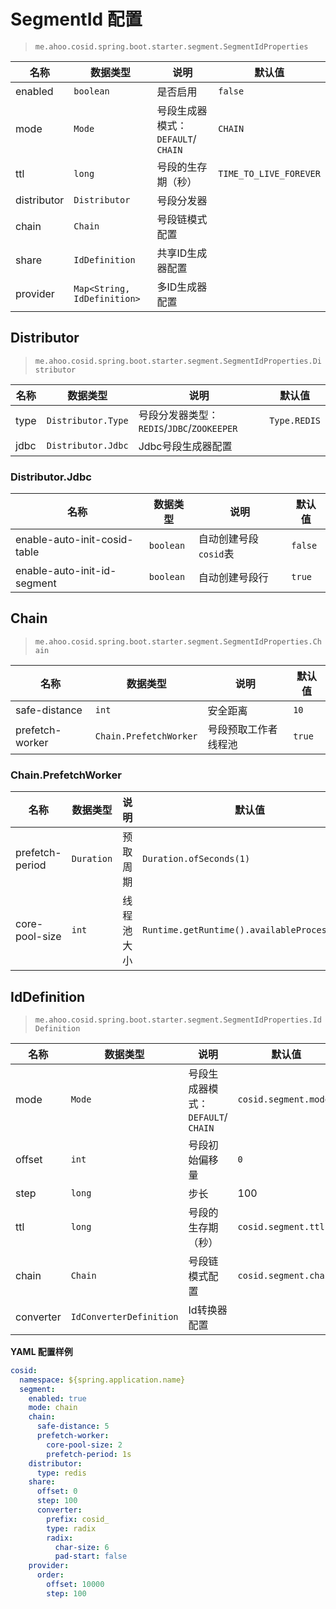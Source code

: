 # SegmentId 配置

> `me.ahoo.cosid.spring.boot.starter.segment.SegmentIdProperties`

| 名称          | 数据类型                        | 说明                         | 默认值                    |
|-------------|-----------------------------|----------------------------|------------------------|
| enabled     | `boolean`                   | 是否启用                       | `false`                |
| mode        | `Mode`                      | 号段生成器模式：`DEFAULT`/ `CHAIN` | `CHAIN`                |
| ttl         | `long`                      | 号段的生存期（秒）                  | `TIME_TO_LIVE_FOREVER` |
| distributor | `Distributor`               | 号段分发器                      |                        |
| chain       | `Chain`                     | 号段链模式配置                    |                        |
| share       | `IdDefinition`              | 共享ID生成器配置                  |                        |
| provider    | `Map<String, IdDefinition>` | 多ID生成器配置                   |                        |

## Distributor

> `me.ahoo.cosid.spring.boot.starter.segment.SegmentIdProperties.Distributor`

| 名称   | 数据类型               | 说明                                  | 默认值          |
|------|--------------------|-------------------------------------|--------------|
| type | `Distributor.Type` | 号段分发器类型： `REDIS`/`JDBC`/`ZOOKEEPER` | `Type.REDIS` |
| jdbc | `Distributor.Jdbc` | Jdbc号段生成器配置                         |              |

### Distributor.Jdbc

| 名称                           | 数据类型      | 说明             | 默认值     |
|------------------------------|-----------|----------------|---------|
| enable-auto-init-cosid-table | `boolean` | 自动创建号段`cosid`表 | `false` |
| enable-auto-init-id-segment  | `boolean` | 自动创建号段行        | `true`  |

## Chain

> `me.ahoo.cosid.spring.boot.starter.segment.SegmentIdProperties.Chain`

| 名称              | 数据类型                   | 说明         | 默认值    |
|-----------------|------------------------|------------|--------|
| safe-distance   | `int`                  | 安全距离       | `10`   |
| prefetch-worker | `Chain.PrefetchWorker` | 号段预取工作者线程池 | `true` |

### Chain.PrefetchWorker

| 名称              | 数据类型       | 说明    | 默认值                                          |
|-----------------|------------|-------|----------------------------------------------|
| prefetch-period | `Duration` | 预取周期  | `Duration.ofSeconds(1)`                      |
| core-pool-size  | `int`      | 线程池大小 | `Runtime.getRuntime().availableProcessors()` |

## IdDefinition

> `me.ahoo.cosid.spring.boot.starter.segment.SegmentIdProperties.IdDefinition`

| 名称        | 数据类型                    | 说明                         | 默认值                   |
|-----------|-------------------------|----------------------------|-----------------------|
| mode      | `Mode`                  | 号段生成器模式：`DEFAULT`/ `CHAIN` | `cosid.segment.mode`  |
| offset    | `int`                   | 号段初始偏移量                    | `0`                   |
| step      | `long`                  | 步长                         | 100                   |
| ttl       | `long`                  | 号段的生存期（秒）                  | `cosid.segment.ttl`   |
| chain     | `Chain`                 | 号段链模式配置                    | `cosid.segment.chain` |
| converter | `IdConverterDefinition` | Id转换器配置                    |                       |

**YAML 配置样例**

```yaml
cosid:
  namespace: ${spring.application.name}
  segment:
    enabled: true
    mode: chain
    chain:
      safe-distance: 5
      prefetch-worker:
        core-pool-size: 2
        prefetch-period: 1s
    distributor:
      type: redis
    share:
      offset: 0
      step: 100
      converter:
        prefix: cosid_
        type: radix
        radix:
          char-size: 6
          pad-start: false
    provider:
      order:
        offset: 10000
        step: 100
```
